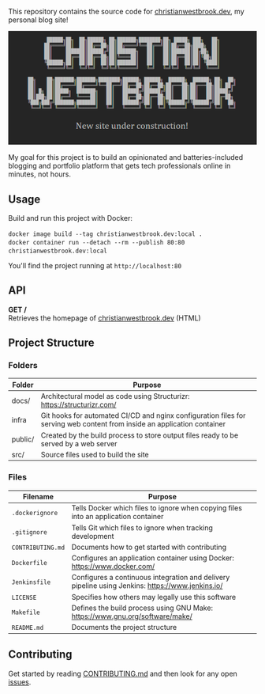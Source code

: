 This repository contains the source code for [christianwestbrook.dev](https://www.christianwestbrook.dev/), my personal blog site!

[![Screenshot](docs/images/screenshot.png)](https://www.christianwestbrook.dev/)

My goal for this project is to build an opinionated and batteries-included blogging and portfolio platform that gets tech professionals online in minutes, not hours.

## Usage

Build and run this project with Docker:

`docker image build --tag christianwestbrook.dev:local .`  
`docker container run --detach --rm --publish 80:80 christianwestbrook.dev:local`  

You'll find the project running at `http://localhost:80`

## API

**GET /**  
Retrieves the homepage of [christianwestbrook.dev](https://www.christianwestbrook.dev) (HTML)  

## Project Structure

### Folders

| Folder | Purpose |
|--------|---------|
| docs/ | Architectural model as code using Structurizr: https://structurizr.com/ |
| infra | Git hooks for automated CI/CD and nginx configuration files for serving web content from inside an application container |
| public/ | Created by the build process to store output files ready to be served by a web server |
| src/ | Source files used to build the site |

### Files

| Filename | Purpose |
|----------|---------|
| `.dockerignore` | Tells Docker which files to ignore when copying files into an application container |
| `.gitignore` | Tells Git which files to ignore when tracking development |
| `CONTRIBUTING.md` | Documents how to get started with contributing |
| `Dockerfile` | Configures an application container using Docker: https://www.docker.com/ |
| `Jenkinsfile` | Configures a continuous integration and delivery pipeline using Jenkins: https://www.jenkins.io/ |
| `LICENSE` | Specifies how others may legally use this software |
| `Makefile` | Defines the build process using GNU Make: https://www.gnu.org/software/make/ |
| `README.md` | Documents the project structure |

## Contributing

Get started by reading [CONTRIBUTING.md](./CONTRIBUTING.md) and then look for any open [issues](https://github.com/christian-westbrook/christianwestbrook.dev/issues).
